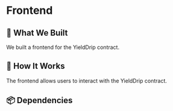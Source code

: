 # Frontend

## 🎯 **What We Built**

We built a frontend for the YieldDrip contract.

## 🔄 **How It Works**

The frontend allows users to interact with the YieldDrip contract.

## 📦 **Dependencies**